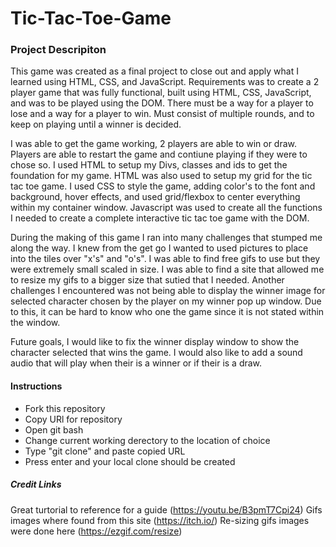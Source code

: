 # Tic-Tac-Toe-Game
### **Project Descripiton**
This game was created as a final project to close out and apply what I learned using HTML, CSS, and JavaScript. Requirements was to create a 2 player game that was fully functional, built using HTML, CSS, JavaScript, and was to be played using the DOM. There must be a way for a player to lose and a way for a player to win. Must consist of multiple rounds, and to keep on playing until a winner is decided.

I was able to get the game working, 2 players are able to win or draw. Players are able to restart the game and contiune playing if they were to chose so. I used HTML to setup my Divs, classes and ids to get the foundation for my game. HTML was also used to setup my grid for the tic tac toe game. I used CSS to style the game, adding color's to the font and background, hover effects, and used grid/flexbox to center everything within my container window. Javascript was used to create all the functions I needed to create a complete interactive tic tac toe game with the DOM. 

During the making of this game I ran into many challenges that stumped me along the way. I knew from the get go I wanted to used pictures to place into the tiles over "x's" and "o's". I was able to find free gifs to use but they were extremely small scaled in size. I was able to find a site that allowed me to resize my gifs to a bigger size that sutied that I needed. Another challenges I encountered was not being able to display the winner image for selected character chosen by the player on my winner pop up window. Due to this, it can be hard to know who one the game since it is not stated within the window.

Future goals, I would like to fix the winner display window to show the character selected that wins the game. I would also like to add a sound audio that will play when their is a winner or if their is a draw.
#### **Instructions**
 - Fork this repository
 - Copy URl for repository
 - Open git bash
 - Change current working derectory to the location of choice
 - Type "git clone" and paste copied URL
 - Press enter and your local clone should be created
##### **Credit** *Links*
Great turtorial to reference for a guide (https://youtu.be/B3pmT7Cpi24)
Gifs images where found from this site (https://itch.io/)
Re-sizing  gifs images were done here (https://ezgif.com/resize)
